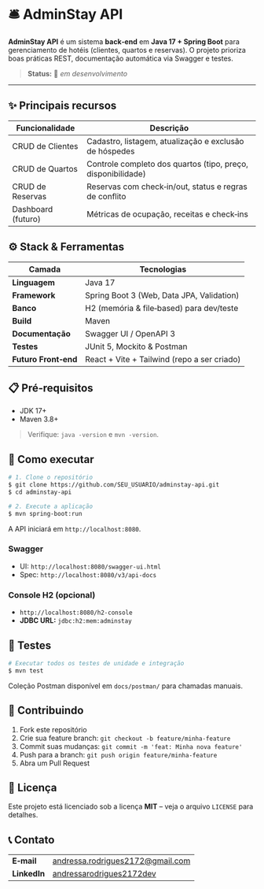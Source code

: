 

# 🛎️ AdminStay API

**AdminStay API** é um sistema **back‑end** em **Java 17 + Spring Boot** para gerenciamento de hotéis (clientes, quartos e reservas). O projeto prioriza boas práticas REST, documentação automática via Swagger e testes.

> **Status:** 🚧 *em desenvolvimento*

---

## ✨ Principais recursos

| Funcionalidade | Descrição |
| -------------- | --------- |
| CRUD de Clientes | Cadastro, listagem, atualização e exclusão de hóspedes |
| CRUD de Quartos  | Controle completo dos quartos (tipo, preço, disponibilidade) |
| CRUD de Reservas | Reservas com check‑in/out, status e regras de conflito |
| Dashboard (futuro) | Métricas de ocupação, receitas e check‑ins |


## ⚙️ Stack & Ferramentas

| Camada | Tecnologias |
| ------ | ----------- |
| **Linguagem** | Java 17 |
| **Framework** | Spring Boot 3 (Web, Data JPA, Validation) |
| **Banco** | H2 (memória & file‑based) para dev/teste |
| **Build** | Maven |
| **Documentação** | Swagger UI / OpenAPI 3 |
| **Testes** | JUnit 5, Mockito & Postman |
| **Futuro Front‑end** | React + Vite + Tailwind (repo a ser criado) |


## 📋 Pré‑requisitos

* JDK 17+
* Maven 3.8+

> Verifique: `java -version` e `mvn -version`.


## 🚀 Como executar

```bash
# 1. Clone o repositório
$ git clone https://github.com/SEU_USUARIO/adminstay-api.git
$ cd adminstay-api

# 2. Execute a aplicação
$ mvn spring-boot:run
```

A API iniciará em `http://localhost:8080`.

### Swagger
* UI: `http://localhost:8080/swagger-ui.html`
* Spec: `http://localhost:8080/v3/api-docs`

### Console H2 (opcional)
* `http://localhost:8080/h2-console`
* **JDBC URL:** `jdbc:h2:mem:adminstay`


## 🧪 Testes

```bash
# Executar todos os testes de unidade e integração
$ mvn test
```

Coleção Postman disponível em `docs/postman/` para chamadas manuais.




## 🤝 Contribuindo

1. Fork este repositório
2. Crie sua feature branch: `git checkout -b feature/minha-feature`
3. Commit suas mudanças: `git commit -m 'feat: Minha nova feature'`
4. Push para a branch: `git push origin feature/minha-feature`
5. Abra um Pull Request


## 📄 Licença

Este projeto está licenciado sob a licença **MIT** – veja o arquivo `LICENSE` para detalhes.


## 📞 Contato

| | |
| - | - |
| **E‑mail** | [andressa.rodrigues2172@gmail.com](mailto:andressa.rodrigues2172@gmail.com) |
| **LinkedIn** | [andressarodrigues2172dev](https://www.linkedin.com/in/andressarodrigues2172dev) |
